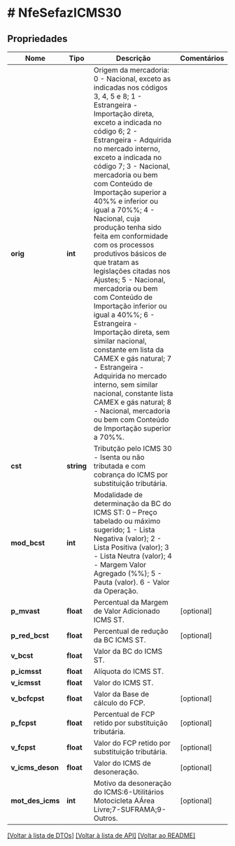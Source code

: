 # # NfeSefazICMS30

## Propriedades

Nome | Tipo | Descrição | Comentários
------------ | ------------- | ------------- | -------------
**orig** | **int** | Origem da mercadoria:  0 - Nacional, exceto as indicadas nos códigos 3, 4, 5 e 8;  1 - Estrangeira - Importação direta, exceto a indicada no código 6;  2 - Estrangeira - Adquirida no mercado interno, exceto a indicada no código 7;  3 - Nacional, mercadoria ou bem com Conteúdo de Importação superior a 40%% e inferior ou igual a 70%%;  4 - Nacional, cuja produção tenha sido feita em conformidade com os processos produtivos básicos de que tratam as legislações citadas nos Ajustes;  5 - Nacional, mercadoria ou bem com Conteúdo de Importação inferior ou igual a 40%%;  6 - Estrangeira - Importação direta, sem similar nacional, constante em lista da CAMEX e gás natural;  7 - Estrangeira - Adquirida no mercado interno, sem similar nacional, constante lista CAMEX e gás natural;  8 - Nacional, mercadoria ou bem com Conteúdo de Importação superior a 70%%. |
**cst** | **string** | Tributção pelo ICMS  30 - Isenta ou não tributada e com cobrança do ICMS por substituição tributária. |
**mod_bcst** | **int** | Modalidade de determinação da BC do ICMS ST:  0 – Preço tabelado ou máximo  sugerido;  1 - Lista Negativa (valor);  2 - Lista Positiva (valor);  3 - Lista Neutra (valor);  4 - Margem Valor Agregado (%%);  5 - Pauta (valor).  6 - Valor da Operação. |
**p_mvast** | **float** | Percentual da Margem de Valor Adicionado ICMS ST. | [optional]
**p_red_bcst** | **float** | Percentual de redução da BC ICMS ST. | [optional]
**v_bcst** | **float** | Valor da BC do ICMS ST. |
**p_icmsst** | **float** | Alíquota do ICMS ST. |
**v_icmsst** | **float** | Valor do ICMS ST. |
**v_bcfcpst** | **float** | Valor da Base de cálculo do FCP. | [optional]
**p_fcpst** | **float** | Percentual de FCP retido por substituição tributária. | [optional]
**v_fcpst** | **float** | Valor do FCP retido por substituição tributária. | [optional]
**v_icms_deson** | **float** | Valor do ICMS de desoneração. | [optional]
**mot_des_icms** | **int** | Motivo da desoneração do ICMS:6-Utilitários Motocicleta AÁrea Livre;7-SUFRAMA;9-Outros. | [optional]

[[Voltar à lista de DTOs]](../../README.md#models) [[Voltar à lista de API]](../../README.md#endpoints) [[Voltar ao README]](../../README.md)
